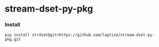 # stream-dset-py-pkg

### Install
```
pip install strdset@git+https://github.com/laptise/stream-dset-py-pkg.git
```
